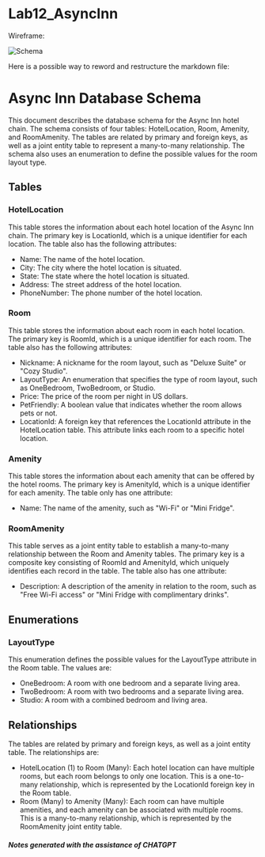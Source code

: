 # Lab12_AsyncInn

Wireframe:

![Schema](C:\Users\shaun\OneDrive\Documents\GitHub\401\Lab12_AsyncInn\assets\Wireframe.png)

Here is a possible way to reword and restructure the markdown file:

# Async Inn Database Schema

This document describes the database schema for the Async Inn hotel chain. The schema consists of four tables: HotelLocation, Room, Amenity, and RoomAmenity. The tables are related by primary and foreign keys, as well as a joint entity table to represent a many-to-many relationship. The schema also uses an enumeration to define the possible values for the room layout type.

## Tables

### HotelLocation

This table stores the information about each hotel location of the Async Inn chain. The primary key is LocationId, which is a unique identifier for each location. The table also has the following attributes:

- Name: The name of the hotel location.
- City: The city where the hotel location is situated.
- State: The state where the hotel location is situated.
- Address: The street address of the hotel location.
- PhoneNumber: The phone number of the hotel location.

### Room

This table stores the information about each room in each hotel location. The primary key is RoomId, which is a unique identifier for each room. The table also has the following attributes:

- Nickname: A nickname for the room layout, such as "Deluxe Suite" or "Cozy Studio".
- LayoutType: An enumeration that specifies the type of room layout, such as OneBedroom, TwoBedroom, or Studio.
- Price: The price of the room per night in US dollars.
- PetFriendly: A boolean value that indicates whether the room allows pets or not.
- LocationId: A foreign key that references the LocationId attribute in the HotelLocation table. This attribute links each room to a specific hotel location.

### Amenity

This table stores the information about each amenity that can be offered by the hotel rooms. The primary key is AmenityId, which is a unique identifier for each amenity. The table only has one attribute:

- Name: The name of the amenity, such as "Wi-Fi" or "Mini Fridge".

### RoomAmenity

This table serves as a joint entity table to establish a many-to-many relationship between the Room and Amenity tables. The primary key is a composite key consisting of RoomId and AmenityId, which uniquely identifies each record in the table. The table also has one attribute:

- Description: A description of the amenity in relation to the room, such as "Free Wi-Fi access" or "Mini Fridge with complimentary drinks".

## Enumerations

### LayoutType

This enumeration defines the possible values for the LayoutType attribute in the Room table. The values are:

- OneBedroom: A room with one bedroom and a separate living area.
- TwoBedroom: A room with two bedrooms and a separate living area.
- Studio: A room with a combined bedroom and living area.

## Relationships

The tables are related by primary and foreign keys, as well as a joint entity table. The relationships are:

- HotelLocation (1) to Room (Many): Each hotel location can have multiple rooms, but each room belongs to only one location. This is a one-to-many relationship, which is represented by the LocationId foreign key in the Room table.
- Room (Many) to Amenity (Many): Each room can have multiple amenities, and each amenity can be associated with multiple rooms. This is a many-to-many relationship, which is represented by the RoomAmenity joint entity table.


##### Notes generated with the assistance of CHATGPT
